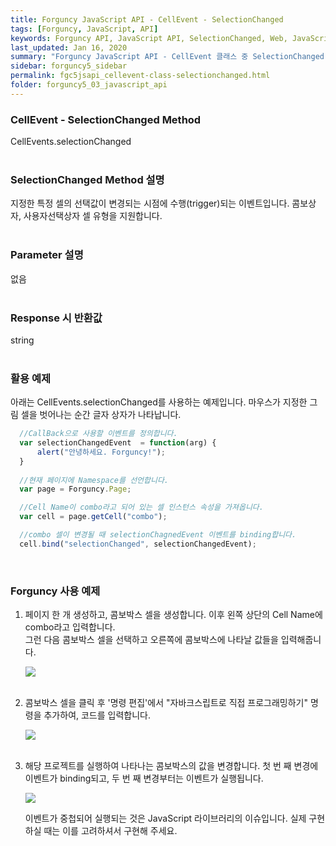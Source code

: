```yaml
---
title: Forguncy JavaScript API - CellEvent - SelectionChanged
tags: [Forguncy, JavaScript, API]
keywords: Forguncy API, JavaScript API, SelectionChanged, Web, JavaScript, API
last_updated: Jan 16, 2020
summary: "Forguncy JavaScript API - CellEvent 클래스 중 SelectionChanged Method를 설명합니다."
sidebar: forguncy5_sidebar
permalink: fgc5jsapi_cellevent-class-selectionchanged.html
folder: forguncy5_03_javascript_api
---
```


### CellEvent - SelectionChanged Method
CellEvents.selectionChanged
<br /><br />

### SelectionChanged Method 설명
지정한 특정 셀의 선택값이 변경되는 시점에 수행(trigger)되는 이벤트입니다. 콤보상자, 사용자선택상자 셀 유형을 지원합니다.
<br /><br />

### Parameter 설명
없음
<br /><br />

### Response 시 반환값
string
<br /><br />

### 활용 예제
아래는 CellEvents.selectionChanged를 사용하는 예제입니다. 마우스가 지정한 그림 셀을 벗어나는 순간 글자 상자가 나타납니다.
<br />

~~~javascript
  //CallBack으로 사용할 이벤트를 정의합니다.
  var selectionChangedEvent  = function(arg) {
      alert("안녕하세요. Forguncy!");
  }
  
  //현재 페이지에 Namespace를 선언합니다.
  var page = Forguncy.Page;

  //Cell Name이 combo라고 되어 있는 셀 인스턴스 속성을 가져옵니다.
  var cell = page.getCell("combo");

  //combo 셀이 변경될 때 selectionChagnedEvent 이벤트를 binding합니다.
  cell.bind("selectionChanged", selectionChangedEvent);
~~~

<br />

### Forguncy 사용 예제

1. 페이지 한 개 생성하고, 콤보박스 셀을 생성합니다. 이후 왼쪽 상단의 Cell Name에 combo라고 입력합니다.<br />
  그런 다음 콤보박스 셀을 선택하고 오른쪽에 콤보박스에 나타날 값들을 입력해줍니다.

    ![]({{site.url}}/images/forguncy5/ex-ss_cellevent-selectionchanged01.png)
    <br /><br />

2. 콤보박스 셀을 클릭 후 '명령 편집'에서 "자바크스립트로 직접 프로그래밍하기" 명령을 추가하여, 코드를 입력합니다.

    ![]({{site.url}}/images/forguncy5/ex-ss_cellevent-selectionchanged02.png)
    <br /><br />

3. 해당 프로젝트를 실행하여 나타나는 콤보박스의 값을 변경합니다. 첫 번 째 변경에 이벤트가 binding되고, 두 번 째 변경부터는 이벤트가 실행됩니다.<br />

    ![]({{site.url}}/images/forguncy5/ex-ss_cellevent-selectionchanged03.gif)

    이벤트가 중첩되어 실행되는 것은 JavaScript 라이브러리의 이슈입니다. 실제 구현하실 때는 이를 고려하셔서 구현해 주세요.

<br /><br />

